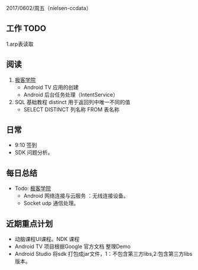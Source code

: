 2017/0602/周五（nielsen-ccdata）

工作 TODO
---
1.arp表读取

阅读
----
1. [极客学院](http://wiki.jikexueyuan.com/project/android-training-geek/)
   - Android TV 应用的创建
   - Android 后台任务处理（IntentService）
2. SQL 基础教程 distinct 用于返回列中唯一不同的值
   - SELECT DISTINCT 列名称 FROM 表名称

日常
----
- 9:10 签到
- SDK 问题分析。



每日总结
--------
- Todo: [极客学院](http://wiki.jikexueyuan.com/project/android-training-geek/)
   - Android 网络连接与云服务 ：无线连接设备。
   - Socket udp 通信处理。
  
近期重点计划
-----------
- 动脑课程UI课程。NDK 课程
- Android TV 项目根据Google 官方文档 整理Demo
- Android Studio 将sdk 打包成jar文件，1：不包含第三方libs,2:包含第三方libs版本。 

